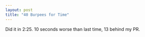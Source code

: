 ```yaml
---
layout: post
title: "40 Burpees for Time"
---
```


Did it in 2:25. 10 seconds worse than last time, 13 behind my PR.
